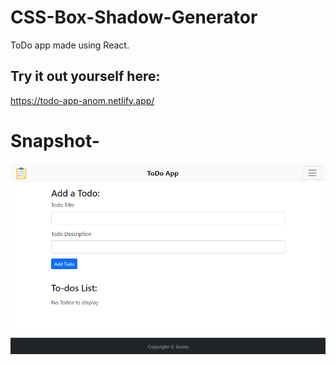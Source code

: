 # CSS-Box-Shadow-Generator
ToDo app made using React.
## Try it out yourself here: 
https://todo-app-anom.netlify.app/

# Snapshot-
![](ss.png)
